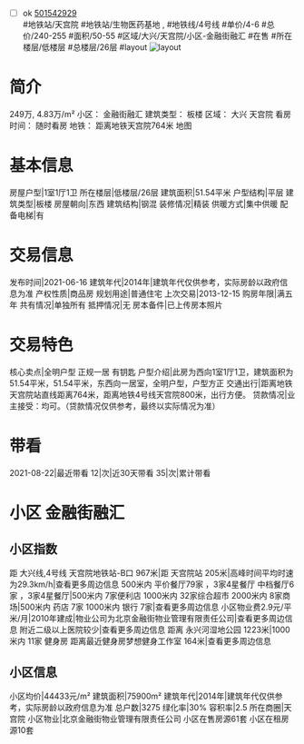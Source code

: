 - [ ] ok [501542929](https://bj.5i5j.com/ershoufang/501542929.html)  
 #地铁站/天宫院 #地铁站/生物医药基地 ,  #地铁线/4号线
#单价/4-6 #总价/240-255 #面积/50-55   #区域/大兴/天宫院/小区-金融街融汇 #在售 #所在楼层/低楼层 #总楼层/26层 #layout 
![layout](http://image2a.5i5j.com/bdir/layout/2986835485634cf3b8f1bac3fcbabb1b.jpg_P5.jpg) 
# 简介 
 249万,  4.83万/m² 
小区： 金融街融汇
建筑类型： 板楼
区域： 大兴 天宫院
看房时间： 随时看房
地铁： 距离地铁天宫院764米 地图
# 基本信息 
 房屋户型|1室1厅1卫
所在楼层|低楼层/26层
建筑面积|51.54平米
户型结构|平层
建筑类型|板楼
房屋朝向|东西
建筑结构|钢混
装修情况|精装
供暖方式|集中供暖
配备电梯|有
# 交易信息 
 发布时间|2021-06-16
建筑年代|2014年|建筑年代仅供参考，实际房龄以政府信息为准
产权性质|商品房
规划用途|普通住宅
上次交易|2013-12-15
购房年限|满五年
共有情况|单独所有
抵押情况|无
房本备件|已上传房本照片
# 交易特色 
 核心卖点|全明户型 正规一居 有钥匙
户型介绍|此房为西向1室1厅1卫，建筑面积为51.54平米，51.54平米，东西向一居室，全明户型，户型方正
交通出行|距离地铁天宫院站直线距离764米，距离地铁4号线天宫院800米，出行方便。
贷款情况|业主接受：均可。（贷款情况仅供参考，最终以实际情况为准）
# 带看 
 2021-08-22|最近带看	 12|次|近30天带看	 35|次|累计带看
# 小区 金融街融汇
## 小区指数 
 距 大兴线,4号线 天宫院地铁站-B口 967米|距 天宫院站 205米|高峰时间平均时速为29.3km/h|查看更多周边信息
500米内 平价餐厅79家 ，3家4星餐厅
中档餐厅6家 ，3家4星餐厅|500米内 7家便利店
1000米内 32家综合超市
2000米内 8家商场|500米内 药店 7家
1000米内 银行 7家|查看更多周边信息
小区物业费2.9元/平米/月|2010年建成|物业公司为北京金融街物业管理有限责任公司|查看更多周边信息
附近二级以上医院较少|查看更多周边信息
距离 永兴河湿地公园 1223米|1000米内 11家 健身房
距离最近健身房梦想健身工作室 164米|查看更多周边信息
## 小区信息 
 小区均价|44433元/m²
建筑面积|75900m²
建筑年代|2014年|建筑年代仅供参考，实际房龄以政府信息为准
总户数|3275
绿化率|30%
容积率|2.5
所在商圈|天宫院
小区物业|北京金融街物业管理有限责任公司
小区在售房源61套
小区在租房源10套
